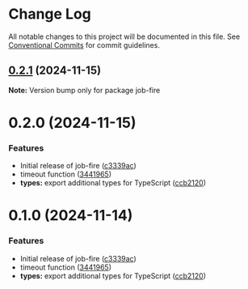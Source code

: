 # Change Log

All notable changes to this project will be documented in this file.
See [Conventional Commits](https://conventionalcommits.org) for commit guidelines.

## [0.2.1](https://github.com/Benjamin-Stefan/job-fire/compare/job-fire@0.2.0...job-fire@0.2.1) (2024-11-15)

**Note:** Version bump only for package job-fire





# 0.2.0 (2024-11-15)


### Features

* Initial release of job-fire ([c3339ac](https://github.com/Benjamin-Stefan/job-fire/commit/c3339ac93d8e4d6d9864950a73aff50f3c467fd2))
* timeout function ([3441965](https://github.com/Benjamin-Stefan/job-fire/commit/344196504913b2b3f4b36aefa87e883859f3a245))
* **types:** export additional types for TypeScript ([ccb2120](https://github.com/Benjamin-Stefan/job-fire/commit/ccb212037658f4655a53fa16af0a2742cf6cd889))





# 0.1.0 (2024-11-14)


### Features

* Initial release of job-fire ([c3339ac](https://github.com/Benjamin-Stefan/job-fire/commit/c3339ac93d8e4d6d9864950a73aff50f3c467fd2))
* timeout function ([3441965](https://github.com/Benjamin-Stefan/job-fire/commit/344196504913b2b3f4b36aefa87e883859f3a245))
* **types:** export additional types for TypeScript ([ccb2120](https://github.com/Benjamin-Stefan/job-fire/commit/ccb212037658f4655a53fa16af0a2742cf6cd889))
